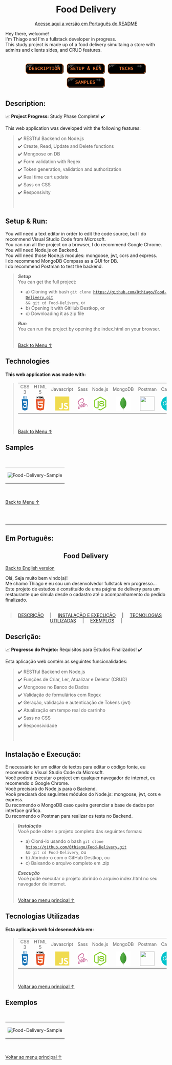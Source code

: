 <h1 align="center">Food Delivery</h1> 

<div align="center"><a href="#em-português">Acesse aqui a versão em Português do README</a></div>

Hey there, welcome!<br>
I'm Thiago and I'm a fullstack developer in progress.<br>
This study project is made up of a food delivery simultaing a store with admins and clients sides, and CRUD features.<br><br>

<div align="center">
  <a href="#description"><img src="https://github.com/0thiago/imgs/blob/main/readme-description1.png" width="125px" height="40px"></a>  
  <a href="#setup--run"><img src="https://github.com/0thiago/imgs/blob/main/readme-setuprun1.png" width="125px" height="40px"></a>
  <a href="#technologies"><img src="https://github.com/0thiago/imgs/blob/main/readme-techs1.png" width="125px" height="40px"></a>
  <a href="#samples"><img src="https://github.com/0thiago/imgs/blob/main/readme-samples1.png" width="125px" height="40px"></a>
</div>

<section id="#description">
<h2>Description:</h2>
  
:chart_with_upwards_trend: **Project Progress:** Study Phase Complete! :heavy_check_mark:

This web application was developed with the following features:
> :heavy_check_mark: RESTful Backend on Node.js<br> 
> :heavy_check_mark: Create, Read, Update and Delete functions<br> 
> :heavy_check_mark: Mongoose on DB<br>
> :heavy_check_mark: Form validation with Regex<br>
> :heavy_check_mark: Token generation, validation and authorization<br>
> :heavy_check_mark: Real time cart update<br>
> :heavy_check_mark: Sass on CSS<br>
> :heavy_check_mark: Responsivity
><br><br><br>
</section>

<section id="#setuprun">
<h2>Setup & Run:</h2>
  
You will need a text editor in order to edit the code source, but I do recommend Visual Studio Code from Microsoft.<br>
You can run all the project on a browser, I do recommend Google Chrome.<br>
You will need Node.js on Backend.<br>
You will need those Node.js modules: mongoose, jwt, cors and express.<br>
I do recommend MongoDB Compass as a GUI for DB.<br>
I do recommend Postman to test the backend.<br>

> *__Setup__*<br>
>You can get the full project:
> - a) Cloning with bash <code>git clone https://github.com/0thiago/Food-Delivery.git && git cd Food-Delivery</code>, or
> - b) Opening it with GitHub Destkop, or
> - c) Downloading it as zip file
>  
> __*Run*__<br>
>You can run the project by opening the index.html on your browser.
<br><br><br>
<a href="#food-delivery">Back to Menu ↑</a>
</section>
 
<section id="#techs">
<h2>Technologies</h2>
<h4>This web application was made with:</h4>
  
><table>
>  <tr align="center">
>    <td>CSS 3</td>
>    <td>HTML 5</td>
>    <td>Javascript</td>
>    <td>Sass</td>
>    <td>Node.js</td>
>    <td>MongoDB</td>
>    <td>Postman</td>
>    <td>Canva</td>
>  <tr align="center">
>    <td><img src="https://github.com/devicons/devicon/blob/master/icons/css3/css3-plain-wordmark.svg" width="45px" height="45px"></td>
>    <td><img src="https://github.com/devicons/devicon/blob/master/icons/html5/html5-original-wordmark.svg" width="45px" height="45px"></td>
>    <td><img src="https://github.com/devicons/devicon/blob/master/icons/javascript/javascript-plain.svg" width="45px" height="45px"></td>
>    <td><img src="https://github.com/devicons/devicon/blob/master/icons/sass/sass-original.svg" width="45px" height="45px"></td>
>    <td><img src="https://github.com/devicons/devicon/blob/master/icons/nodejs/nodejs-original.svg" width="45px" height="45px"></td>
>    <td><img src="https://github.com/devicons/devicon/blob/master/icons/mongodb/mongodb-original.svg" width="45px" height="45px"></td>
>    <td><img src="https://cdn.iconscout.com/icon/free/png-256/postman-3629584-3032282.png" width="45px" height="45px"></td>
>    <td><img src="https://github.com/devicons/devicon/blob/master/icons/canva/canva-original.svg" width="45px" height="45px"></td>
>  </tr>
></table>
><br><br>
><a href="#food-delivery">Back to Menu ↑</a>
</section>

<section id="#samples">
<h2>Samples</h2><br>
<div align="center">
<table>
<tr align="center">
<td> 

![Food-Delivery-Sample](https://user-images.githubusercontent.com/104157930/200201770-0b83fbcc-75cb-4e6d-aff0-5453d9588da8.gif)

</td>
</tr>
</table>
</div>
<br><br>
<a href="#food-delivery">Back to Menu ↑</a>
</section>

<!-- ================ INÍCIO SESSÃO EM PORTUGUÊS ================= -->
<br><br><hr>
<section id="#em-portugues">
<h2>Em Português:</h2>
<h1 align="center">Food Delivery</h1>

<a href="#food-delivery">Back to English version</a>

Olá, Seja muito bem vindo(a)!<br>
Me chamo Thiago e eu sou um desenvolvedor fullstack em progresso...<br>
Este projeto de estudos é constituído de uma página de delivery para um restaurante que simula desde o cadastro até o acompanhamento do pedido finalizado.<br><br>

<div align="center">
| &nbsp; &nbsp; <a href="#descrição">DESCRIÇÃO</a> &nbsp; &nbsp; | &nbsp; &nbsp; <a href="#instalação-e-execução">INSTALAÇÃO E EXECUÇÃO</a> &nbsp; &nbsp; | &nbsp; &nbsp; <a href="#tecnologias-utilizadas">TECNOLOGIAS UTILIZADAS</a> &nbsp; &nbsp; | &nbsp; &nbsp; <a href="#exemplos">EXEMPLOS</a></td> &nbsp; &nbsp; |
</div>

<section id="#descrição">
<h2>Descrição:</h2>
  
:chart_with_upwards_trend: **Progresso do Projeto:** Requisitos para Estudos Finalizados! :heavy_check_mark:

Esta aplicação web contém as seguintes funcionalidades:
> :heavy_check_mark: RESTful Backend em Node.js<br> 
> :heavy_check_mark: Funções de Criar, Ler, Atualizar e Deletar (CRUD)<br> 
> :heavy_check_mark: Mongoose no Banco de Dados<br>
> :heavy_check_mark: Validação de formulários com Regex<br>
> :heavy_check_mark: Geração, validação e autenticação de Tokens (jwt)<br>
> :heavy_check_mark: Atualização em tempo real do carrinho<br>
> :heavy_check_mark: Sass no CSS<br>
> :heavy_check_mark: Responsividade
><br><br><br>
</section>

<section id="#instalação-e-execução">
<h2>Instalação e Execução:</h2>
  
É necessário ter um editor de textos para editar o código fonte, eu recomendo o Visual Studio Code da Microsoft.<br> 
Você poderá executar o project em qualquer navegador de internet, eu recomendo o Google Chrome.<br>
Você precisará do Node.js para o Backend.<br>
Você precisará dos seguintes módulos do Node.js: mongoose, jwt, cors e express.<br>
Eu recomendo o MongoDB caso queira gerenciar a base de dados por interface gráfica.<br>
Eu recomendo o Postman para realizar os tests no Backend.<br>

> __*Instalação*__<br>
>Você pode obter o projeto completo das seguintes formas:
> - a) Cloná-lo usando o bash <code>git clone https://github.com/0thiago/Food-Delivery.git && git cd Food-Delivery</code>, ou
> - b) Abrindo-o com o GitHub Destkop, ou
> - c) Baixando o arquivo completo em .zip
>
> __*Execução*__<br>
>Você pode executar o projeto abrindo o arquivo index.html no seu navegador de internet.
<br><br><br>
<a href="#em-português">Voltar ao menu principal ↑</a>
</section>
 
<section id="#tecnologias-utilizadas">
<h2>Tecnologias Utilizadas</h2>
<h4>Esta aplicação web foi desenvolvida em:</h4>
  
><table>
>  <tr align="center">
>    <td>CSS 3</td>
>    <td>HTML 5</td>
>    <td>Javascript</td>
>    <td>Sass</td>
>    <td>Node.js</td>
>    <td>MongoDB</td>
>    <td>Postman</td>
>    <td>Canva</td>
>  <tr align="center">
>    <td><img src="https://github.com/devicons/devicon/blob/master/icons/css3/css3-plain-wordmark.svg" width="45px" height="45px"></td>
>    <td><img src="https://github.com/devicons/devicon/blob/master/icons/html5/html5-original-wordmark.svg" width="45px" height="45px"></td>
>    <td><img src="https://github.com/devicons/devicon/blob/master/icons/javascript/javascript-plain.svg" width="45px" height="45px"></td>
>    <td><img src="https://github.com/devicons/devicon/blob/master/icons/sass/sass-original.svg" width="45px" height="45px"></td>
>    <td><img src="https://github.com/devicons/devicon/blob/master/icons/nodejs/nodejs-original.svg" width="45px" height="45px"></td>
>    <td><img src="https://github.com/devicons/devicon/blob/master/icons/mongodb/mongodb-original.svg" width="45px" height="45px"></td>
>    <td><img src="https://cdn.iconscout.com/icon/free/png-256/postman-3629584-3032282.png" width="45px" height="45px"></td>
>    <td><img src="https://github.com/devicons/devicon/blob/master/icons/canva/canva-original.svg" width="45px" height="45px"></td>
>  </tr>
></table>
><br><br>
><a href="#em-português">Voltar ao menu principal ↑</a>
</section>

<section id="#exemplos">
<h2>Exemplos</h2><br>
<div align="center">
<table>
<tr align="center">
<td> 

![Food-Delivery-Sample](https://user-images.githubusercontent.com/104157930/200201770-0b83fbcc-75cb-4e6d-aff0-5453d9588da8.gif)

</td>
</tr>
</table>
</div>
<br><br>
<a href="#em-português">Voltar ao menu principal ↑</a>
</section>
